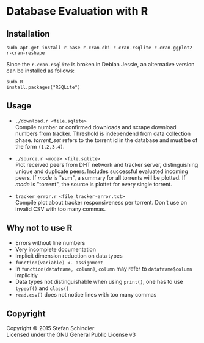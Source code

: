 # Database Evaluation with R
## Installation
    sudo apt-get install r-base r-cran-dbi r-cran-rsqlite r-cran-ggplot2 r-cran-reshape

Since the `r-cran-rsqlite` is broken in Debian Jessie, an alternative version can be installed as follows:

    sudo R
    install.packages("RSQLite")

## Usage
* `./download.r <file.sqlite>`  
Compile number or confirmed downloads and scrape download numbers from tracker. Threshold is independend from data collection phase. *torrent\_set* refers to the torrent id in the database and must be of the form `(1,2,3,4)`.

* `./source.r <mode> <file.sqlite>`  
Plot received peers from DHT network and tracker server, distinguishing unique and duplicate peers. Includes successful evaluated incoming peers. If *mode* is "sum", a summary for all torrents will be plotted. If *mode* is "torrent", the source is plottet for every single torrent.

* `tracker_error.r <file_tracker-error.txt>`  
Compile plot about tracker responsiveness per torrent. Don't use on invalid CSV with too many commas.

## Why not to use R
* Errors without line numbers
* Very incomplete documentation
* Implicit dimension reduction on data types
* `function(variable) <- assignment`
* In `function(dataframe, column)`, `column` may refer to `dataframe$column` implicitly
* Data types not distinguishable when using `print()`, one has to use `typeof()` and `class()`
* `read.csv()` does not notice lines with too many commas

## Copyright
Copyright © 2015 Stefan Schindler  
Licensed under the GNU General Public License v3
